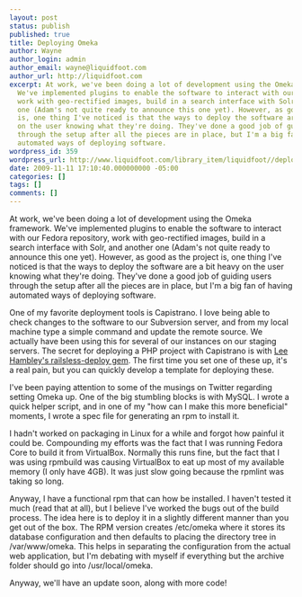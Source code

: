 ```yaml
---
layout: post
status: publish
published: true
title: Deploying Omeka
author: Wayne
author_login: admin
author_email: wayne@liquidfoot.com
author_url: http://liquidfoot.com
excerpt: At work, we've been doing a lot of development using the Omeka framework.
  We've implemented plugins to enable the software to interact with our Fedora repository,
  work with geo-rectified images, build in a search interface with Solr, and another
  one (Adam's not quite ready to announce this one yet). However, as good as the project
  is, one thing I've noticed is that the ways to deploy the software are a bit heavy
  on the user knowing what they're doing. They've done a good job of guiding users
  through the setup after all the pieces are in place, but I'm a big fan of having
  automated ways of deploying software.
wordpress_id: 359
wordpress_url: http://www.liquidfoot.com/library_item/liquidfoot//deploying-omeka/
date: 2009-11-11 17:10:40.000000000 -05:00
categories: []
tags: []
comments: []
---
```

At work, we've been doing a lot of development using the Omeka framework. We've implemented plugins to enable the software to interact with our Fedora repository, work with geo-rectified images, build in a search interface with Solr, and another one (Adam's not quite ready to announce this one yet). However, as good as the project is, one thing I've noticed is that the ways to deploy the software are a bit heavy on the user knowing what they're doing. They've done a good job of guiding users through the setup after all the pieces are in place, but I'm a big fan of having automated ways of deploying software.

One of my favorite deployment tools is Capistrano. I love being able to check changes to the software to our Subversion server, and from my local machine type a simple command and update the remote source. We actually have been using this for several of our instances on our staging servers. The secret for deploying a PHP project with Capistrano is with <a href="http://github.com/leehambley/railsless-deploy">Lee Hambley's railsless-deploy gem</a>. The first time you set one of these up, it's a real pain, but you can quickly develop a template for deploying these.

I've been paying attention to some of the musings on Twitter regarding setting Omeka up. One of the big stumbling blocks is with MySQL. I wrote a quick helper script, and in one of my "how can I make this more beneficial" moments, I wrote a spec file for generating an rpm to install it.

I hadn't worked on packaging in Linux for a while and forgot how painful it could be. Compounding my efforts was the fact that I was running Fedora Core to build it from VirtualBox. Normally this runs fine, but the fact that I was using rpmbuild was causing VirtualBox to eat up most of my available memory (I only have 4GB). It was just slow going because the rpmlint was taking so long.

Anyway, I have a functional rpm that can how be installed. I haven't tested it much (read that at all), but I believe I've worked the bugs out of the build process. The idea here is to deploy it in a slightly different manner than you get out of the box. The RPM version creates /etc/omeka where it stores its database configuration and then defaults to placing the directory tree in /var/www/omeka. This helps in separating the configuration from the actual web application, but I'm debating with myself if everything but the archive folder should go into /usr/local/omeka.

Anyway, we'll have an update soon, along with more code!
